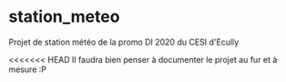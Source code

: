 # station_meteo
Projet de station météo de la promo DI 2020 du CESI d'Ecully

<<<<<<< HEAD
Il faudra bien penser à documenter le projet au fur et à mesure :P
